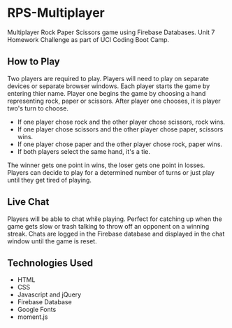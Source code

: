 # RPS-Multiplayer

Multiplayer Rock Paper Scissors game using Firebase Databases. Unit 7 Homework Challenge as part of UCI Coding Boot Camp.

## How to Play

Two players are required to play. Players will need to play on separate devices or separate browser windows. Each player starts the game by entering thier name. Player one begins the game by choosing a hand representing rock, paper or scissors. After player one chooses, it is player two's turn to choose.

* If one player chose rock and the other player chose scissors, rock wins.
* If one player chose scissors and the other player chose paper, scissors wins.
* If one player chose paper and the other player chose rock, paper wins.
* If both players select the same hand, it's a tie.

The winner gets one point in wins, the loser gets one point in losses. Players can decide to play for a determined number of turns or just play until they get tired of playing.

## Live Chat

Players will be able to chat while playing. Perfect for catching up when the game gets slow or trash talking to throw off an opponent on a winning streak. Chats are logged in the Firebase database and displayed in the chat window until the game is reset. 

## Technologies Used

* HTML
* CSS
* Javascript and jQuery
* Firebase Database
* Google Fonts
* moment.js